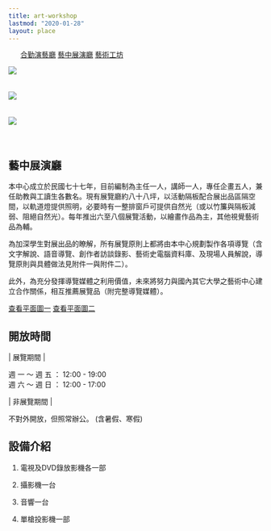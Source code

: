 ```yaml
---
title: art-workshop
lastmod: "2020-01-28"
layout: place
---
```


<div class="page-place container-fluid">

<ul class="tab">
    <a href="/about/place/zyxel/">合勤演藝廳</a>
    <a href="/about/place/exhibition-hall/" class="active">藝中展演廳</a>
    <a href="/about/place/art-workshop/">藝術工坊</a>
</ul>

<div class="row">
<div class="col-lg-6" style="padding-right: 60px">

<img class="w-100" src="https://i.imgur.com/l4iez1ah.png"/>
<br>
<br>
<br>
<img class="w-100" src="https://i.imgur.com/LzOPGdhh.png"/>
<br>
<br>
<br>
<img class="w-100" src="https://i.imgur.com/1HiS1zyh.png"/>
<br>
<br>
<br>


</div>
<div class="col-lg-6">

## 藝中展演廳

本中心成立於民國七十七年，目前編制為主任一人，講師一人，專任企畫五人，兼任助教與工讀生各數名。現有展覽廳約八十八坪，以活動隔板配合展出品區隔空間，以軌道燈提供照明，必要時有一整排窗戶可提供自然光（或以竹簾與隔板減弱、阻絕自然光）。每年推出六至八個展覽活動，以繪畫作品為主，其他視覺藝術品為輔。

為加深學生對展出品的瞭解，所有展覽原則上都將由本中心規劃製作各項導覽（含文字解說、語音導覽、創作者訪談錄影、藝術史電腦資料庫、及現場人員解說，導覽原則與具體做法見附件一與附件二）。

此外，為充分發揮導覽媒體之利用價值，未來將努力與國內其它大學之藝術中心建立合作關係，相互推薦展覽品（附完整導覽媒體）。

<a href="https://i.imgur.com/iRlkg8vh.jpg" class="btn">查看平面圖一</a>
<a href="https://i.imgur.com/AAgdoD1h.jpg" class="btn">查看平面圖二</a>

## 開放時間

| 展覽期間 |

週 一 ～ 週 五 ： 12:00 - 19:00<br>
週 六 ～ 週 日 ： 12:00 - 17:00

| 非展覽期間 |

不對外開放，但照常辦公。 (含暑假、寒假)

## 設備介紹

1. 電視及DVD錄放影機各一部

2. 攝影機一台

3. 音響一台

4. 單槍投影機一部
</div>

</div>
